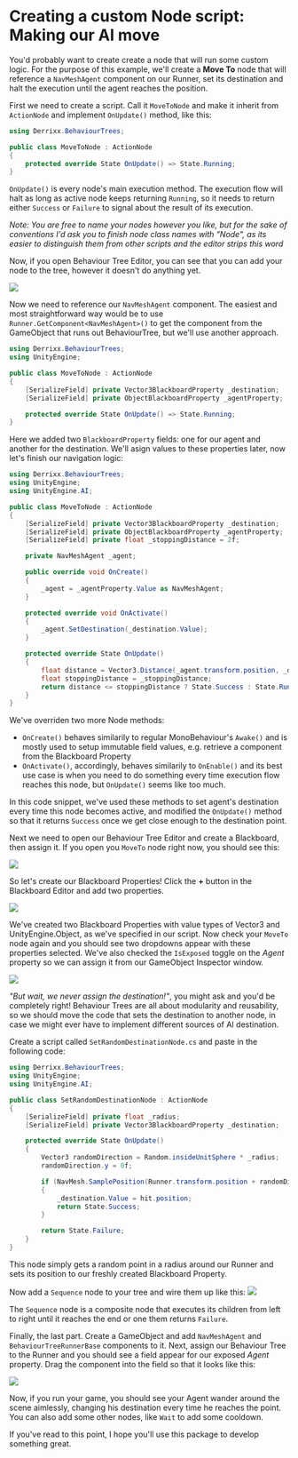 # Creating a custom Node script: Making our AI move
You'd probably want to create create a node that will run some custom logic. For the purpose of this example, we'll create a **Move To** node that will reference a `NavMeshAgent` component on our Runner, set its destination and halt the execution until the agent reaches the position.

First we need to create a script. Call it `MoveToNode` and make it inherit from `ActionNode` and implement `OnUpdate()` method, like this:

```cs
using Derrixx.BehaviourTrees;

public class MoveToNode : ActionNode
{
    protected override State OnUpdate() => State.Running;
}
```

`OnUpdate()` is every node's main execution method. The execution flow will halt as long as active node keeps returning `Running`, so it needs to return either `Success` or `Failure` to signal about the result of its execution.

*Note: You are free to name your nodes however you like, but for the sake of conventions I'd ask you to finish node class names with "Node", as its easier to distinguish them from other scripts and the editor strips this word*

Now, if you open Behaviour Tree Editor, you can see that you can add your node to the tree, however it doesn't do anything yet.

![](Images/move_to_empty.png)

Now we need to reference our `NavMeshAgent` component. The easiest and most straightforward way would be to use `Runner.GetComponent<NavMeshAgent>()` to get the component from the GameObject that runs out BehaviourTree, but we'll use another approach.

```cs
using Derrixx.BehaviourTrees;
using UnityEngine;

public class MoveToNode : ActionNode
{
	[SerializeField] private Vector3BlackboardProperty _destination;
	[SerializeField] private ObjectBlackboardProperty _agentProperty;

    protected override State OnUpdate() => State.Running;
}
```

Here we added two `BlackboardProperty` fields: one for our agent and another for the destination. We'll asign values to these properties later, now let's finish our navigation logic:

```cs
using Derrixx.BehaviourTrees;
using UnityEngine;
using UnityEngine.AI;

public class MoveToNode : ActionNode
{
	[SerializeField] private Vector3BlackboardProperty _destination;
	[SerializeField] private ObjectBlackboardProperty _agentProperty;
	[SerializeField] private float _stoppingDistance = 2f;

	private NavMeshAgent _agent;

	public override void OnCreate()
	{
		_agent = _agentProperty.Value as NavMeshAgent;
	}

	protected override void OnActivate()
	{
		_agent.SetDestination(_destination.Value);
	}

	protected override State OnUpdate()
	{
		float distance = Vector3.Distance(_agent.transform.position, _destination.Value);
		float stoppingDistance = _stoppingDistance;
		return distance <= stoppingDistance ? State.Success : State.Running;
	}
}
```

We've overriden two more Node methods:
* `OnCreate()` behaves similarily to regular MonoBehaviour's `Awake()` and is mostly used to setup immutable field values, e.g. retrieve a component from the Blackboard Property
* `OnActivate()`, accordingly, behaves similarily to `OnEnable()` and its best use case is when you need to do something every time execution flow reaches this node, but `OnUpdate()` seems like too much.

In this code snippet, we've used these methods to set agent's destination every time this node becomes active, and modified the `OnUpdate()` method so that it returns `Success` once we get close enough to the destination point.

Next we need to open our Behaviour Tree Editor and create a Blackboard, then assign it. If you open you `MoveTo` node right now, you should see this:

![](Images/blackboard_is_unassigned.png)

So let's create our Blackboard Properties! Click the **+** button in the Blackboard Editor and add two properties.

![](Images/created_bp.png)

We've created two Blackboard Properties with value types of Vector3 and UnityEngine.Object, as we've specified in our script. Now check your `MoveTo` node again and you should see two dropdowns appear with these properties selected. We've also checked the `IsExposed` toggle on the *Agent* property so we can assign it from our GameObject Inspector window.

![](Images/move_to_with_bp.png)

*"But wait, we never assign the destination!"*, you might ask and you'd be completely right! Behaviour Trees are all about modularity and reusability, so we should move the code that sets the destination to another node, in case we might ever have to implement different sources of AI destination.

Create a script called `SetRandomDestinationNode.cs` and paste in the following code:
```cs
using Derrixx.BehaviourTrees;
using UnityEngine;
using UnityEngine.AI;

public class SetRandomDestinationNode : ActionNode
{
	[SerializeField] private float _radius;
	[SerializeField] private Vector3BlackboardProperty _destination;

	protected override State OnUpdate()
	{
		Vector3 randomDirection = Random.insideUnitSphere * _radius;
		randomDirection.y = 0f;

		if (NavMesh.SamplePosition(Runner.transform.position + randomDirection, out NavMeshHit hit, _radius, NavMesh.AllAreas))
		{
			_destination.Value = hit.position;
			return State.Success;
		}

		return State.Failure;
	}
}
```

This node simply gets a random point in a radius around our Runner and sets its position to our freshly created Blackboard Property.

Now add a `Sequence` node to your tree and wire them up like this:
![](Images/quickstart_tree.png)

The `Sequence` node is a composite node that executes its children from left to right until it reaches the end or one them returns `Failure`.

Finally, the last part. Create a GameObject and add `NavMeshAgent` and `BehaviourTreeRunnerBase` components to it. Next, assign our Behaviour Tree to the Runner and you should see a field appear for our exposed *Agent* property. Drag the component into the field so that it looks like this:

![](Images/quickstart_exposed.png)

Now, if you run your game, you should see your Agent wander around the scene aimlessly, changing his destination every time he reaches the point. You can also add some other nodes, like `Wait` to add some cooldown.

If you've read to this point, I hope you'll use this package to develop something great.